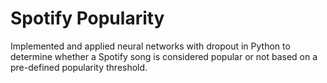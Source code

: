 # Spotify Popularity

Implemented and applied neural networks with dropout in Python to determine whether a Spotify song is considered popular or not based on a pre-defined popularity threshold.
